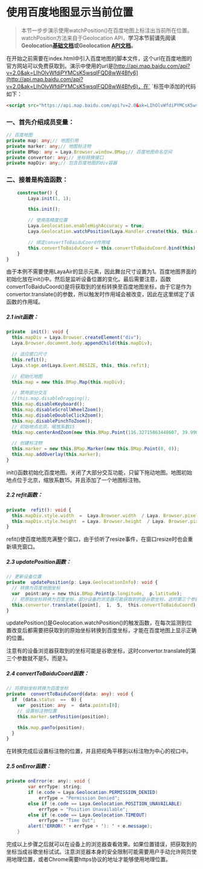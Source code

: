 # 使用百度地图显示当前位置

> 本节一步步演示使用watchPosition()在百度地图上标注出当前所在位置。watchPosition方法来自于Geolocation API，**学习本节前请先阅读Geolocation[基础文档](../geolocation/readme.md)或Geolocation [API文档](https://layaair.com/3.x/api/Chinese/index.html?version=3.0.0&type=Core&category=device&class=laya.device.geolocation.Geolocation)。**
>

在开始之前需要在index.html中引入百度地图的脚本文件，这个url在百度地图的官方网站可以免费获取到。演示中使用的url是[http://api.map.baidu.com/api?v=2.0&ak=LIhOlvWfdiPYMCsK5wsqlFQD8wW4Bfy6](http://api.map.baidu.com/api?v=2.0&ak=LIhOlvWfdiPYMCsK5wsqlFQD8wW4Bfy6)，在`<body> </body>`标签中添加的代码如下：

```html
<script src="https://api.map.baidu.com/api?v=2.0&ak=LIhOlvWfdiPYMCsK5wsqlFQD8wW4Bfy6&s=1&callback=appendCode"></script>
```



### **一、首先介绍成员变量：**

```typescript
// 百度地图
private map: any;// 地图引用
private marker: any;// 地图标注物
private BMap: any = Laya.Browser.window.BMap;// 百度地图命名空间
private convertor: any;// 坐标转换接口
private mapDiv: any;// 包含百度地图的div容器
```

### 二、接着是构造函数：

```typescript
    constructor() {
        Laya.init(1, 1);

        this.init();

        // 使用高精度位置
        Laya.Geolocation.enableHighAccuracy = true;
        Laya.Geolocation.watchPosition(Laya.Handler.create(this, this.updatePosition), Laya.Handler.create(this, this.onError));

        // 绑定convertToBaiduCoord作用域
        this.convertToBaiduCoord = this.convertToBaiduCoord.bind(this);
    }
}
```

由于本例不需要使用LayaAir的显示元素，因此舞台尺寸设置为1。百度地图界面的初始化放在init()中。然后是监听设备位置的变化。最后需要注意，函数convertToBaiduCoord()是将获取到的坐标转换至百度地图坐标，由于它是作为convertor.translate()的参数，所以触发时作用域会被改变，因此在这里绑定了该函数的作用域。

##### 2.1 init函数：

```typescript
private  init(): void {
  this.mapDiv = Laya.Browser.createElement("div");
  Laya.Browser.document.body.appendChild(this.mapDiv);

  // 适应窗口尺寸
  this.refit();
  Laya.stage.on(Laya.Event.RESIZE, this, this.refit);

  // 初始化地图
  this.map = new this.BMap.Map(this.mapDiv);

  // 禁用部分交互
  //this.map.disableDragging();
  this.map.disableKeyboard();
  this.map.disableScrollWheelZoom();
  this.map.disableDoubleClickZoom();
  this.map.disablePinchToZoom();
  // 初始地点北京，缩放系数15
  this.map.centerAndZoom(new this.BMap.Point(116.32715863448607, 39.990912172420714), 15);

  // 创建标注物
  this.marker = new this.BMap.Marker(new this.BMap.Point(0, 0));
  this.map.addOverlay(this.marker);
}
```

init()函数初始化百度地图。关闭了大部分交互功能，只留下拖动地图。地图初始地点位于北京，缩放系数15。并且添加了一个地图标注物。

##### 2.2 refit函数：

```typescript
private  refit(): void {
  this.mapDiv.style.width  =  Laya.Browser.width  / Laya. Browser.pixelRatio  +  "px";
  this.mapDiv.style.height  = Laya. Browser.height  / Laya. Browser.pixelRatio  +  "px";
}
```

refit()使百度地图充满整个窗口，由于侦听了resize事件，在窗口resize时也会重新填充窗口。

#####    2.3 updatePosition函数：

```typescript
// 更新设备位置
private  updatePosition(p: Laya.GeolocationInfo): void {
  // 转换为百度地图坐标
  var  point:any = new this.BMap.Point(p.longitude,  p.latitude);
  // 把原始坐标转换为百度坐标，部分设备的浏览器可能获取到的是谷歌坐标，这时第三个参数改为3才是正确的。
  this.convertor.translate([point],  1,  5,  this.convertToBaiduCoord);
}
```

updatePosition()是Geolocation.watchPosition()的触发函数，在每次监测到位置改变后都需要把获取到的原始坐标转换到百度坐标，才能在百度地图上显示正确的位置。

注意有的设备浏览器获取到的坐标可能是谷歌坐标，这时convertor.translate的第三个参数就不是5，而是3。

##### 2.4 convertToBaiduCoord函数：

```typescript
// 将原始坐标转换为百度坐标
private  convertToBaiduCoord(data: any): void {
  if  (data.status  ==  0) {
    var  position: any  =  data.points[0];
    // 设置标注物位置
    this.marker.setPosition(position);

    this.map.panTo(position);
  }
}
```

在转换完成后设置标注物的位置，并且把视角平移到以标注物为中心的视口中。

##### 2.5 onError函数：

```java
private onError(e: any): void {
        var errType: string;
        if (e.code = Laya.Geolocation.PERMISSION_DENIED)
            errType = "Permission Denied";
        else if (e.code == Laya.Geolocation.POSITION_UNAVAILABLE)
            errType = "Position Unavailable";
        else if (e.code == Laya.Geolocation.TIMEOUT)
            errType = "Time Out";
        alert('ERROR(' + errType + '): ' + e.message);
    }
```

完成以上步骤之后就可以在设备上的浏览器查看效果。如果位置错误，把获取到的坐标当成谷歌坐标试试。注意浏览器本身的安全限制可能需要用户手动允许网页使用地理位置，或者Chrome需要https协议的地址才能够使用地理位置。
